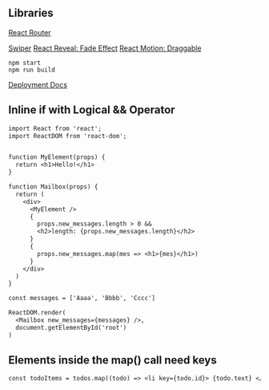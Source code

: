 ## Libraries
[React Router](https://reacttraining.com/react-router/web/guides/quick-start)



[Swiper](https://kidjp85.github.io/example/pagination/)
[React Reveal: Fade Effect](https://www.react-reveal.com/)
[React Motion: Draggable](https://github.com/chenglou/react-motion)


```
npm start
npm run build
```


[Deployment Docs](https://facebook.github.io/create-react-app/docs/deployment)


## Inline if with Logical && Operator 
``` txt
import React from 'react';
import ReactDOM from 'react-dom';


function MyElement(props) {
  return <h1>Hello!</h1>
}

function Mailbox(props) {
  return (
    <div>
      <MyElement />
      { 
        props.new_messages.length > 0 && 
        <h2>length: {props.new_messages.length}</h2>
      }
      {
        props.new_messages.map(mes => <h1>{mes}</h1>)
      }
    </div>
  )
}

const messages = ['Aaaa', 'Bbbb', 'Cccc']

ReactDOM.render(
  <Mailbox new_messages={messages} />,
  document.getElementById('root')
)
```


## Elements inside the map() call need keys
``` txt
const todoItems = todos.map((todo) => <li key={todo.id}> {todo.text} </li> );
```
